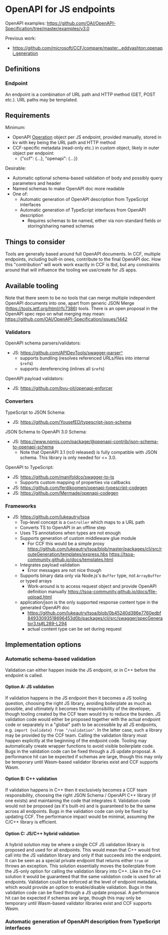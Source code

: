# OpenAPI for JS endpoints

OpenAPI examples: https://github.com/OAI/OpenAPI-Specification/tree/master/examples/v3.0

Previous work:
- https://github.com/microsoft/CCF/compare/master...eddyashton:openapi_generation

## Definitions

### Endpoint

An endpoint is a combination of URL path and HTTP method (GET, POST etc.).
URL paths may be templated.

## Requirements

Minimum:
- OpenAPI [Operation](https://swagger.io/specification/#operation-object) object per JS endpoint, provided manually, stored in kv with key being the URL path and HTTP method
- CCF-specific metadata (read-only etc.) in custom object, likely in outer object per endpoint:
  - {"ccf": {...}, "openapi": {...}}

Desirable:
- Automatic optional schema-based validation of body and possibly query parameters and header
- Named schemas to make OpenAPI doc more readable
- One of:
  - Automatic generation of OpenAPI description from TypeScript interfaces
  - Automatic generation of TypeScript interfaces from OpenAPI description
    - Requires schemas to be named, either via non-standard fields or storing/sharing named schemas

## Things to consider

Tools are generally based around full OpenAPI documents.
In CCF, multiple endpoints, including built-in ones, contribute to the final OpenAPI doc.
How this "contribution" will work work exactly in CCF is tbd, but any constraints around that
will influence the tooling we use/create for JS apps.

## Available tooling

Note that there seem to be no tools that can merge multiple independent OpenAPI documents into one,
apart from generic JSON Merge (https://tools.ietf.org/html/rfc7386) tools.
There is an open proposal in the OpenAPI spec repo on what merging may mean:
https://github.com/OAI/OpenAPI-Specification/issues/1442

### Validators

OpenAPI schema parsers/validators:
- JS: https://github.com/APIDevTools/swagger-parser^
  - supports bundling (resolves referenced URLs/files into internal `$ref`s)
  - supports dereferencing (inlines all `$ref`s)

OpenAPI payload validators:
- JS: https://github.com/byu-oit/openapi-enforcer

### Converters

TypeScript to JSON Schema:
- JS: https://github.com/YousefED/typescript-json-schema

JSON Schema to OpenAPI 3.0 Schema:
- JS: https://www.npmjs.com/package/@openapi-contrib/json-schema-to-openapi-schema
  - Note that OpenAPI 3.1 (rc0 released) is fully compatible with JSON schema.
    This library is only needed for <= 3.0.

OpenAPI to TypeScript:
- JS: https://github.com/manifoldco/swagger-to-ts
  - Supports custom mapping of properties via callbacks
- JS: https://github.com/ferdikoomen/openapi-typescript-codegen
- JS: https://github.com/Mermade/openapi-codegen

### Frameworks

- JS: https://github.com/lukeautry/tsoa
  - Top-level concept is a `Controller` which maps to a URL path
  - Converts TS to OpenAPI in an offline step
  - Uses TS annotations when types are not enough
  - Supports generation of custom middleware glue module
    - For CCF this would be a simple proxy
      https://github.com/lukeautry/tsoa/blob/master/packages/cli/src/routeGeneration/templates/express.hbs
      https://tsoa-community.github.io/docs/templates.html
  - Integrates payload validation
    - Error messages are not nice though
  - Supports binary data only via Node.js's `Buffer` type, not `ArrayBuffer` or typed arrays
    - Work-around is to access request object and provide OpenAPI definition manually
      https://tsoa-community.github.io/docs/file-upload.html
  - application/json is the only supported response content type in the generated OpenAPI doc
    - https://github.com/lukeautry/tsoa/blob/0b45240d386e7760edbf84933093518696453d0b/packages/cli/src/swagger/specGenerator3.ts#L289-L294
    - actual content type can be set during request

## Implementation options

### Automatic schema-based validation

Validation can either happen inside the JS endpoint, or in C++ before the endpoint is called.

#### Option A: JS validation

If validation happens in the JS endpoint then it becomes a JS tooling question, choosing the right JS library, avoiding boilerplate as much as possible, and ultimately it becomes the responsibility of the developer, though tooling created by the CCF team would try to reduce the burden.
JS validation code would either be proposed together with the actual endpoint code or separately in a "global" path to be accessible by all JS endpoints, e.g. `import {validate} from "/validation"`. In the latter case, such a library may be provided by the CCF team. Calling the validation library must happen explicitly at the beginning of the endpoint code. Tooling may automatically create wrapper functions to avoid visible boilerplate code.
Bugs in the validation code can be fixed through a JS update proposal.
A performance hit can be expected if schemas are large, though this may only be temporary until Wasm-based validator libraries exist and CCF supports Wasm.

#### Option B: C++ validation

If validation happens in C++ then it exclusively becomes a CCF team responsibility, choosing the right JSON Schema / OpenAPI C++ library (if one exists) and maintaining the code that integrates it.
Validation code would not be proposed (as it's built-in) and is guaranteed to be the same across all endpoints.
Bugs in the validation code can only be fixed by updating CCF.
The performance impact would be minimal, assuming the C/C++ library is efficient.

#### Option C: JS/C++ hybrid validation

A hybrid solution may be where a single CCF JS validation library is proposed and used for all endpoints.
This would mean that C++ would first call into the JS validation library and only if that succeeds into the endpoint. It can be seen as a special private endpoint that returns either `true` or throws an exception.
This solution essentially moves the boilerplate from the JS-only option for calling the validation library into C++.
Like in the C++ solution it would be guaranteed that the same validation code is used for all endpoints.
Validation could be enforced at the level of endpoint metadata, which would provide an option to enable/disable validation.
Bugs in the validation code can be fixed through a JS update proposal.
A performance hit can be expected if schemas are large, though this may only be temporary until Wasm-based validator libraries exist and CCF supports Wasm.

### Automatic generation of OpenAPI description from TypeScript interfaces

